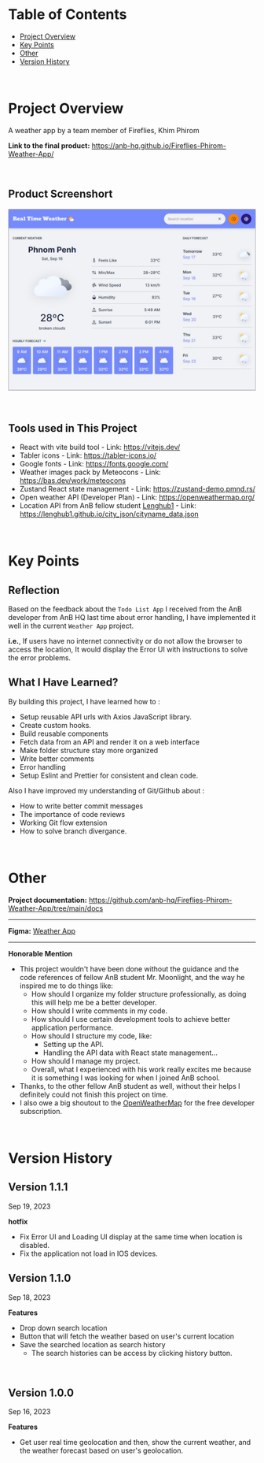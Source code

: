 <h1>Table of Contents</h1>

- [Project Overview](#project_overview)
- [Key Points](#key)
- [Other](#other)
- [Version History](#ver_history)


<br>

<h1 id="project_overview">Project Overview</h1>

A weather app by a team member of Fireflies, Khim Phirom

**Link to the final product:** https://anb-hq.github.io/Fireflies-Phirom-Weather-App/

<br>

## Product Screenshort

![Alt text](product-screenshot.jpg)

<br>

## Tools used in This Project

- React with vite build tool - Link: https://vitejs.dev/
- Tabler icons - Link: https://tabler-icons.io/
- Google fonts - Link: https://fonts.google.com/
- Weather images pack by Meteocons - Link: https://bas.dev/work/meteocons
- Zustand React state management - Link: https://zustand-demo.pmnd.rs/
- Open weather API (Developer Plan) - Link: https://openweathermap.org/
- Location API from AnB fellow student [Lenghub1](https://github.com/Lenghub1) - Link: https://lenghub1.github.io/city_json/cityname_data.json

<br>

<h1 id="key">Key Points</h1>

## Reflection
Based on the feedback about the `Todo List App` I received from the AnB developer from AnB HQ last time about error handling, I have implemented it well in the current `Weather App` project.

**i.e.**, If users have no internet connectivity or do not allow the browser to access the location, It would display the Error UI with instructions to solve the error problems.

## What I Have Learned?

By building this project, I have learned how to :
- Setup reusable API urls with Axios JavaScript library.
- Create custom hooks.
- Build reusable components
- Fetch data from an API and render it on a web interface
- Make folder structure stay more organized
- Write better comments
- Error handling
- Setup Eslint and Prettier for consistent and clean code.

Also I have improved my understanding of Git/Github about :
- How to write better commit messages
- The importance of code reviews
- Working Git flow extension
- How to solve branch divergance.

<br>

<h1 id="other">Other</h1>

**Project documentation:** https://github.com/anb-hq/Fireflies-Phirom-Weather-App/tree/main/docs

---

**Figma:** [Weather App](https://www.figma.com/file/EZpdwdXUrv1SxyFKCq74oe/WEATHER-APP?type=design&node-id=0%3A1&mode=design&t=tIcCuCtCGCqmY1JD-1)

---

**Honorable Mention**

- This project wouldn't have been done without the guidance and the code references of fellow AnB student Mr. Moonlight, and the way he inspired me to do things like:
  - How should I organize my folder structure professionally, as doing this will help me be a better developer.
  - How should I write comments in my code.
  - How should I use certain development tools to achieve better application performance.
  - How should I structure my code, like:
    - Setting up the API.
    - Handling the API data with React state management...
  - How should I manage my project.
  - Overall, what I experienced with his work really excites me because it is something I was looking for when I joined AnB school.
- Thanks, to the other fellow AnB student as well, without their helps I definitely could not finish this project on time.
- I also owe a big shoutout to the [OpenWeatherMap](https://openweathermap.org/) for the free developer subscription.

<br>

<h1 id="ver_history">Version History</h1>

## Version 1.1.1

Sep 19, 2023

**hotfix**

- Fix Error UI and Loading UI display at the same time when location is disabled.
- Fix the application not load in IOS devices. 

## Version 1.1.0

Sep 18, 2023

**Features**

- Drop down search location
- Button that will fetch the weather based on user's current location
- Save the searched location as search history
  - The search histories can be access by clicking history button.

<br>

## Version 1.0.0

Sep 16, 2023

**Features**

- Get user real time geolocation and then, show the current weather, and the weather forecast based on user's geolocation.
